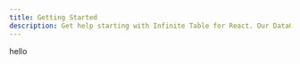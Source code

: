 ```yaml
---
title: Getting Started
description: Get help starting with Infinite Table for React. Our DataGrid component helps with sorting, filtering, row/column grouping, pivoting, aggregations ...
---
```


hello 

<Sandpack>

```ts file="meet-the-code.page.tsx"

```

</Sandpack>
